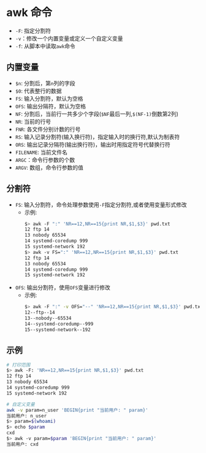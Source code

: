 # awk 命令  
- `-F`: 指定分割符 
- `-v`：修改一个内置变量或定义一个自定义变量 
- `-f`: 从脚本中读取`awk`命令

## 内置变量 
- `$n`: 分割后，第`n`列的字段   
- `$0`: 代表整行的数据  
- `FS`: 输入分割符，默认为空格  
- `OFS`: 输出分隔符，默认为空格 
- `NF`: 分割后，当前行一共多少个字段(`$NF`最后一列,`$(NF-1)`倒数第2列)  
- `NR`: 当前的行号 
- `FNR`: 各文件分别计数的行号 
- `RS`: 输入记录分割符(输入换行符)，指定输入时的换行符,默认为制表符 
- `ORS`: 输出记录分隔符(输出换行符)，输出时用指定符号代替换行符 
- `FILENAME`: 当前文件名 
- `ARGC`：命令行参数的个数
- `ARGV`: 数组，命令行参数的值 

## 分割符 
- `FS`: 输入分割符，命令处理参数使用`-F`指定分割符,或者使用变量形式修改
    - 示例: 
        ```bash
        $> awk -F ":" 'NR==12,NR==15{print NR,$1,$3}' pwd.txt 
        12 ftp 14
        13 nobody 65534
        14 systemd-coredump 999
        15 systemd-network 192
        $> awk -v FS=":" 'NR==12,NR==15{print NR,$1,$3}' pwd.txt 
        12 ftp 14
        13 nobody 65534
        14 systemd-coredump 999
        15 systemd-network 192
        ```
- `OFS`: 输出分割符，使用`OFS`变量进行修改 
    - 示例: 
        ```bash
        $> awk -F ":" -v OFS="--" 'NR==12,NR==15{print NR,$1,$3}' pwd.txt 
        12--ftp--14
        13--nobody--65534
        14--systemd-coredump--999
        15--systemd-network--192
        ```
## 示例  
```bash
# 打印范围 
$> awk -F: 'NR==12,NR==15{print NR,$1,$3}' pwd.txt 
12 ftp 14
13 nobody 65534
14 systemd-coredump 999
15 systemd-network 192

# 自定义变量 
awk -v param=n_user 'BEGIN{print "当前用户: " param}'
当前用户: n_user
$> param=$(whoami)
$> echo $param
cxd
$> awk -v param=$param 'BEGIN{print "当前用户: " param}'
当前用户: cxd


```
